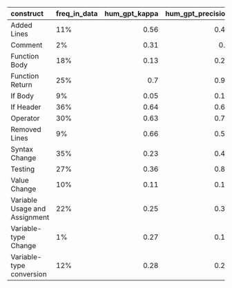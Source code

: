 | construct                     | freq_in_data   |   hum_gpt_kappa |   hum_gpt_precision |   hum_gpt_recall |
|:------------------------------|:---------------|----------------:|--------------------:|-----------------:|
| Added Lines                   | 11%            |            0.56 |                0.46 |             1    |
| Comment                       | 2%             |            0.31 |                0.2  |             1    |
| Function Body                 | 18%            |            0.13 |                0.24 |             0.61 |
| Function Return               | 25%            |            0.7  |                0.94 |             0.64 |
| If Body                       | 9%             |            0.05 |                0.12 |             0.56 |
| If Header                     | 36%            |            0.64 |                0.68 |             0.94 |
| Operator                      | 30%            |            0.63 |                0.78 |             0.7  |
| Removed Lines                 | 9%             |            0.66 |                0.57 |             0.89 |
| Syntax Change                 | 35%            |            0.23 |                0.45 |             0.71 |
| Testing                       | 27%            |            0.36 |                0.89 |             0.3  |
| Value Change                  | 10%            |            0.11 |                0.15 |             1    |
| Variable Usage and Assignment | 22%            |            0.25 |                0.35 |             0.73 |
| Variable-type Change          | 1%             |            0.27 |                0.17 |             1    |
| Variable-type conversion      | 12%            |            0.28 |                0.26 |             1    |